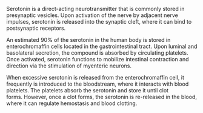 Serotonin is a direct-acting neurotransmitter that is commonly stored in presynaptic vesicles. Upon activation of the nerve by adjacent nerve impulses, serotonin is released into the synaptic cleft, where it can bind to postsynaptic receptors.

An estimated 90% of the serotonin in the human body is stored in enterochromaffin cells located in the gastrointestinal tract. Upon luminal and basolateral secretion, the compound is absorbed by circulating platelets. Once activated, serotonin functions to mobilize intestinal contraction and direction via the stimulation of myenteric neurons.

When excessive serotonin is released from the enterochromaffin cell, it frequently is introduced to the bloodstream, where it interacts with blood platelets. The platelets absorb the serotonin and store it until clot forms. However, once a clot forms, the serotonin is re-released in the blood, where it can regulate hemostasis and blood clotting.